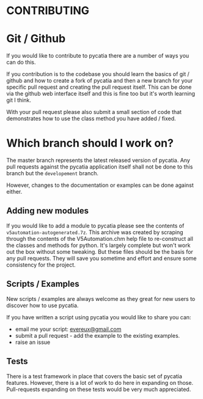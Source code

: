 # CONTRIBUTING

# Git / Github

If you would like to contribute to pycatia there are a number of ways you can do
this. 

If you contribution is to the codebase you should learn the basics of git / 
github and how to create a fork of pycatia and then a new branch for your 
specific pull request and creating the pull request itself. This can be done 
via the github web interface itself and this is fine too but it's worth 
learning git I think.

With your pull request please also submit a small section of code that 
demonstrates how to use the class method you have added / fixed.

# Which branch should I work on?

The master branch represents the latest released version of pycatia. Any pull 
requests against the pycatia application itself shall not be done to this 
branch but the `developement` branch.

However, changes to the documentation or examples can be done against either.

## Adding new modules

If you would like to add a module to pycatia please see the contents of 
`v5automation-autogenerated.7z`. This archive was created by scraping through 
the contents of the V5Automation.chm help file to re-construct all the classes 
and methods for python. It's largely complete but won't work out the box 
without some tweaking. But these files should be the basis for any pull 
requests. They will save you sometime and effort and ensure some consistency 
for the project.

## Scripts / Examples

New scripts / examples are always welcome as they great for new users to 
discover how to use pycatia.

If you have written a script using pycatia you would like to share you can:

* email me your script: evereux@gmail.com
* submit a pull request - add the example to the existing examples.
* raise an issue

## Tests

There is a test framework in place that covers the basic set of pycatia 
features. However, there is a lot of work to do here in expanding on those. 
Pull-requests expanding on these tests would be very much appreciated.

